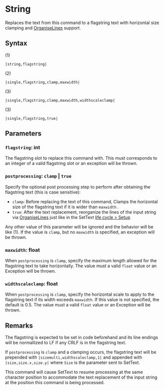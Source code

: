 # String

Replaces the text from this command to a flagstring text with horizontal size clamping and [OrganiseLines](../../Related%20Systems/Automatic%20Line%20Breaks/OrganiseLines.md) support.

## Syntax

(1)

````
|string,flagstring|
````

(2)

````
|single,flagstring,clamp,maxwidth|
````

(3)

````
|single,flagstring,clamp,maxwidth,widthscaleclamp|
````

(3)

````
|single,flagstring,true|
````

## Parameters

### `flagstring`:  int

The flagstring slot to replace this command with. This must corresponds to an integer of a valid flagstring slot or an exception will be thrown.

### `postprocessing`: `clamp` | `true`

Specify the optional post processing step to perform after obtaining the flagstring text (this is case sensitive):

* `clamp`: Before replacing the text of this command, Clamps the horizontal size of the flagstring text if it is wider than `maxwidth` .
* `true`: After the text replacement, reorganize the lines of the input string via [OrganiseLines](../../Related%20Systems/Automatic%20Line%20Breaks/OrganiseLines.md) just like in the SetText [life cycle > Setup](../../life%20cycle.md#setup)

Any other value of this parameter will be ignored and the behavior will be like (1). If the value is `clamp`, but no `maxwidth` is specified, an exception will be thrown.

### `maxwidth`: float

When `postprocessing` is `clamp`, specify the maximum length allowed for the flagstring text to take horizontally. The value must a valid `float` value or an Exception will be thrown.

### `widthscaleclamp`: float

When `postprocessing` is `clamp`, specify the horizontal scale to apply to the flagstring text if its width exceeds `maxwidth`. If this value is not specified, the default is 0.5. The value must a valid `float` value or an Exception will be thrown.

## Remarks

The flagstring is expected to be set in code beforehand and its line endings will be normallized to LF if any CRLF is in the flagstring text.

If `postprocessing` is `clamp` and a clamping occurs, the flagstring text will be prepended with `|sizemulti,widthscaleclamp,1|` and appended with `|size,size.x,size.y|` where `Size` is the parameter sent to SetText.

This command will cause SetText to resume processing at the same character position to accommodate the text replacement of the input string at the position this command is being processed.
